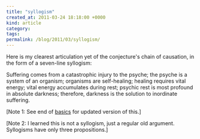 ```yaml
---
title: "syllogism"
created_at: 2011-03-24 18:18:00 +0000
kind: article
category: 
tags: 
permalink: /blog/2011/03/syllogism/
---
```


Here is my clearest articulation yet of the conjecture's chain of causation, in the form of a seven-line syllogism:

Suffering comes from a catastrophic injury to the psyche;
the psyche is a system of an organism;
organisms are self-healing;
healing requires vital energy;
vital energy accumulates during rest;
psychic rest is most profound in absolute darkness;
therefore, darkness is the solution to inordinate suffering.

[Note 1: See end of [basics][1] for updated version of this.]

[Note 2: I learned this is not a syllogism, just a regular old argument. Syllogisms have only three propositions.]

   [1]: /darkness-conjecture/basics/ (basics)
